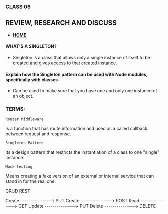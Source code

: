 ### CLASS 06


## REVIEW, RESEARCH AND DISCUSS


- [**HOME**](https://seidomo.github.io/reading_notes/home)


#### WHAT'S A SINGLETON?

- Singleton is a class that allows only a single instance of itself to be created and gives access to that created instance.


#### Explain how the Singleton pattern can be used with Node modules, specifically with classes

- Can be used to make sure that you have one and only one instance of an object.



 ### TERMS:


 ``` Router Middleware ```
 
 Is a function that has route information and used as a called callback between request and response.


``` Singleton Pattern ```

Its a design pattern that restricts the instantiation of a class to one "single" instance.

``` Mock testing ```

 Means creating a fake version of an external or internal service that can stand in for the real one.



CRUD                          REST

Create   -------------->      PUT
Create   -------------->      POST
Read     -------------->      GET
Update   -------------->      PUT
Delete   -------------->      DELETE